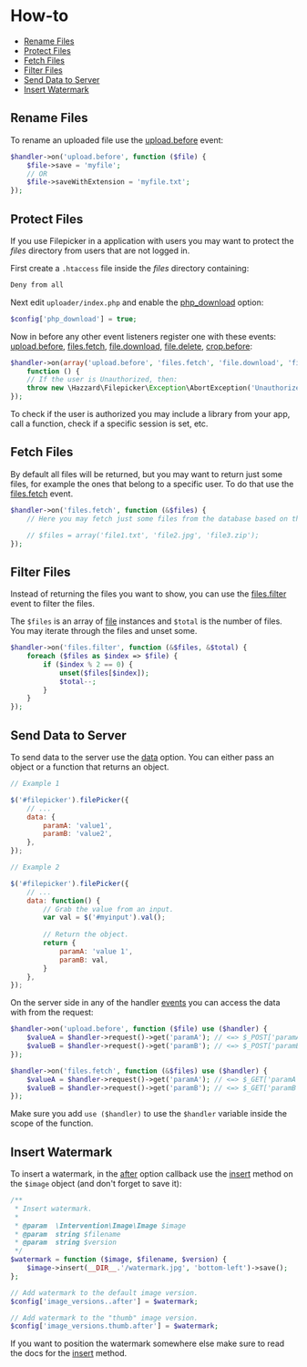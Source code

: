 # How-to

- [Rename Files](#rename-files)
- [Protect Files](#protect-files)
- [Fetch Files](#fetch-files)
- [Filter Files](#filter-files)
- [Send Data to Server](#send-data-to-server)
- [Insert Watermark](#insert-watermark)

## Rename Files

To rename an uploaded file use the [upload.before](apiphp.md#uploadbefore) event:

```php
$handler->on('upload.before', function ($file) {
    $file->save = 'myfile';
    // OR
    $file->saveWithExtension = 'myfile.txt';
});
```

## Protect Files

If you use Filepicker in a application with users you may want to protect the _files_ directory from users that are not logged in.

First create a `.htaccess` file inside the _files_ directory containing:

```php
Deny from all 
```

Next edit `uploader/index.php` and enable the [php_download](configphp.md#php_download) option: 

```php
$config['php_download'] = true;
```

Now in before any other event listeners register one with these events: [upload.before](apiphp.md#uploadbefore), [files.fetch](apiphp.md#filesfetch), [file.download](apiphp.md#filedownload), [file.delete](apiphp.md#filedelete), [crop.before](apiphp.md#cropbefore):

```php
$handler->on(array('upload.before', 'files.fetch', 'file.download', 'file.delete', 'crop.before'), 
    function () {
	// If the user is Unauthorized, then:
	throw new \Hazzard\Filepicker\Exception\AbortException('Unauthorized');
});
```

To check if the user is authorized you may include a library from your app, call a function, check if a specific session is set, etc.

## Fetch Files

By default all files will be returned, but you may want to return just some files, for example the ones that belong to a specific user. To do that use the [files.fetch](apiphp.md#filesfetch) event.

```php
$handler->on('files.fetch', function (&$files) {
    // Here you may fetch just some files from the database based on the current user, etc.

    // $files = array('file1.txt', 'file2.jpg', 'file3.zip');
});
```

## Filter Files

Instead of returning the files you want to show, you can use the [files.filter](apiphp.md#filesfilter) event to filter the files.

The `$files` is an array of [file](https://github.com/symfony/HttpFoundation/blob/2.6/File/File.php) instances and `$total` is the number of files. You may iterate through the files and unset some.

```php
$handler->on('files.filter', function (&$files, &$total) {
    foreach ($files as $index => $file) {
        if ($index % 2 == 0) { 
            unset($files[$index]);
            $total--;
        }
    }
});
```

## Send Data to Server

To send data to the server use the [data](configjs.md#data) option. You can either pass an object or a function that returns an object.

```javascript   
// Example 1

$('#filepicker').filePicker({
	// ... 
	data: {
		paramA: 'value1',
		paramB: 'value2',
	},
});

// Example 2

$('#filepicker').filePicker({
	// ... 
	data: function() { 
		// Grab the value from an input.
		var val = $('#myinput').val();
		
        // Return the object.
		return {
			paramA: 'value 1',
			paramB: val,
		} 
	},
});
```

On the server side in any of the handler [events](apiphp.md#available-events) you can access the data with from the request:

```php
$handler->on('upload.before', function ($file) use ($handler) {
	$valueA = $handler->request()->get('paramA'); // <=> $_POST['paramA']
	$valueB = $handler->request()->get('paramB'); // <=> $_POST['paramB']
});

$handler->on('files.fetch', function (&$files) use ($handler) {
	$valueA = $handler->request()->get('paramA'); // <=> $_GET['paramA']
	$valueB = $handler->request()->get('paramB'); // <=> $_GET['paramB']
});
```

Make sure you add `use ($handler)` to use the `$handler` variable inside the scope of the function.

## Insert Watermark

To insert a watermark, in the [after](configphp#after) option callback use the [insert](http://image.intervention.io/api/insert) method on the `$image` object (and don't forget to save it):

```php
/**
 * Insert watermark.
 *
 * @param  \Intervention\Image\Image $image
 * @param  string $filename
 * @param  string $version
 */
$watermark = function ($image, $filename, $version) {
    $image->insert(__DIR__.'/watermark.jpg', 'bottom-left')->save();
};

// Add watermark to the default image version.
$config['image_versions..after'] = $watermark;

// Add watermark to the "thumb" image version.
$config['image_versions.thumb.after'] = $watermark;
```

If you want to position the watermark somewhere else make sure to read the docs for the [insert](http://image.intervention.io/api/insert) method. 
